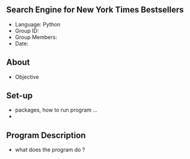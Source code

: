 ## Search Engine for New York Times Bestsellers
- Language: Python 
- Group ID: 
- Group Members: 
- Date: 
## About
- Objective 

## Set-up
- packages, how to run program ...
- 
## Program Description 
- what does the program do ?
